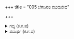 +++
title = "005 ಬೆಗಡಿನಲಿ ಮುದಖೇದ"

+++

<details><summary>ಗದ್ಯ (ಕ.ಗ.ಪ) </summary>

5. ಆಶ್ಚರ್ಯದೊಡನೆ ಸಂತೋಷ ದುಃಖ ! ದುಃಖದ ಕಣ್ಣೀರಿನ ಜೊತೆಗೆ ಆನಂದಾಶ್ರು ! ಶೋಕದ ಮನಸ್ಸಿನಲ್ಲಿ ಉಬ್ಬಿದ ನಗೆ !   
ಬೆವರಿನೊಡನೆ ಹರ್ಷದ ರೋಮಾಂಚ ! ದುಃಖದೊಡನೆ ಪರಿತೋಷ ! ಕಂದಿದ ಮುಖದಲ್ಲಿ ಉಜ್ಜ್ವಲ ಪ್ರವೃತ್ತಿ ! ಹೀಗೆ ಮನಸ್ಸಿನ ಭಾವನೆಗಳು ಭೀಷ್ಮನೇ ಮೊದಲಾದವರಲ್ಲಿ ಪ್ರತಿಕ್ಷಣವೂ  ಬದಲಾಗುತ್ತಿತ್ತು
</details>

<details><summary>ಪದಾರ್ಥ (ಕ.ಗ.ಪ) </summary>

-
</details>
